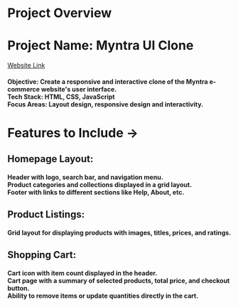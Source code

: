 <h1>Project Overview</h1>

<h1>Project Name: Myntra UI Clone</h1><a href = "https://kushagrarastogi7007.github.io/Myntra-functional-UI-clone/">Website Link</a>

<h4>
Objective: Create a responsive and interactive clone of the Myntra e-commerce website's user interface.<br/>
Tech Stack: HTML, CSS, JavaScript<br/>
Focus Areas: Layout design, responsive design and interactivity.
</h4>



<h1>Features to Include -></h1>

<h2>Homepage Layout:</h2>

<h4>
  Header with logo, search bar, and navigation menu. <br/>
Product categories and collections displayed in a grid layout.<br/>
Footer with links to different sections like Help, About, etc.
</h4>


<h2>Product Listings:</h2>

<h4>Grid layout for displaying products with images, titles, prices, and ratings.</h4>

<h2>Shopping Cart:</h2>

<h4>
  Cart icon with item count displayed in the header.<br/>
Cart page with a summary of selected products, total price, and checkout button.<br/>
Ability to remove items or update quantities directly in the cart.

</h4>
